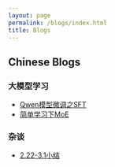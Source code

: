 ```yaml
---
layout: page
permalink: /blogs/index.html
title: Blogs
---
```


## Chinese Blogs

### 大模型学习

- [Qwen模型微调之SFT](https://lintao.online/blogs/qwen_sft_blog/)
- [简单学习下MoE](https://lintao.online/blogs/moe/)

### 杂谈

- [2.22-3.1小结](https://lintao.online/blogs/thoughts3.1/)

<br>

